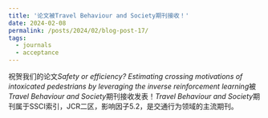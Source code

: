 ```yaml
---
title: '论文被Travel Behaviour and Society期刊接收！'
date: 2024-02-08
permalink: /posts/2024/02/blog-post-17/
tags:
  - journals
  - acceptance
---
```

祝贺我们的论文*Safety or efficiency? Estimating crossing motivations of intoxicated pedestrians by leveraging the inverse reinforcement learning*被*Travel Behaviour and Society*期刊接收发表！*Travel Behaviour and Society*期刊属于SSCI索引，JCR二区，影响因子5.2，是交通行为领域的主流期刊。
